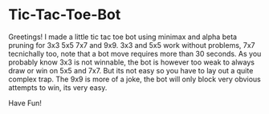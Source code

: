 # Tic-Tac-Toe-Bot
Greetings!
I made a little tic tac toe bot using minimax and alpha beta pruning for 3x3 5x5 7x7 and 9x9.
3x3 and 5x5 work without problems, 7x7 tecnichally too, note that a bot move requires more than 30 seconds. 
As you probably know 3x3 is not winnable, the bot is however too weak to always draw or win on 5x5 and 7x7. But its not easy so you have to lay out a quite complex trap.
The 9x9 is more of a joke, the bot will only block very obvious attempts to win, its very easy.

Have Fun!

